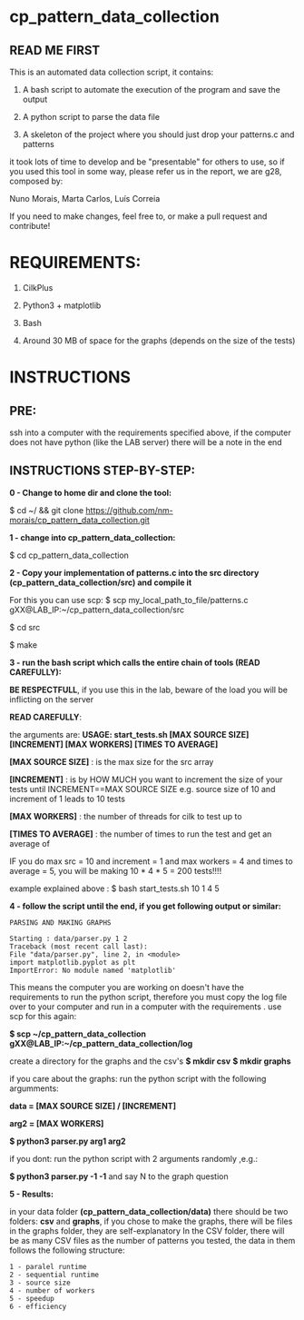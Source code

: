 # cp_pattern_data_collection

## READ ME FIRST

This is an automated data collection script, it contains:

1. A bash script to automate the execution of the program and save the output

1. A python script to parse the data file

1. A skeleton of the project where you should just drop your patterns.c and patterns

it took lots of time to develop and be "presentable" for others to use, so if you used this tool in some way, please refer us in the report, we are g28, composed by:

Nuno Morais, Marta Carlos, Luís Correia

If you need to make changes, feel free to, or make a pull request and contribute!


# REQUIREMENTS: 

1. CilkPlus

1. Python3 + matplotlib

1. Bash

1. Around 30 MB of space for the graphs (depends on the size of the tests)

# INSTRUCTIONS

## PRE: 

ssh into a computer with the requirements specified above, 
if the computer does not have python (like the LAB server)
there will be a note in the end

## INSTRUCTIONS STEP-BY-STEP: 

**0 - Change to home dir and clone the tool:**

  $ cd ~/ && git clone https://github.com/nm-morais/cp_pattern_data_collection.git

**1 - change into cp_pattern_data_collection:**

  $ cd cp_pattern_data_collection
  
**2 - Copy your implementation of patterns.c into the src directory (cp_pattern_data_collection/src) and compile it**

  For this you can use scp:
  $ scp  my_local_path_to_file/patterns.c  gXX@LAB_IP:~/cp_pattern_data_collection/src
  
  $ cd src
  
  $ make
  
  
**3 - run the bash script  which calls the entire chain of tools (READ CAREFULLY):**

  **BE RESPECTFULL**, if you use this in the lab, beware of the load you will be inflicting on the server
  
  **READ CAREFULLY**:
  
  the arguments are:
  **USAGE: start_tests.sh [MAX SOURCE SIZE] [INCREMENT] [MAX WORKERS] [TIMES TO AVERAGE]**

  **[MAX SOURCE SIZE]** : is the max size for the src array

  **[INCREMENT]** :  is by HOW MUCH you want to increment the size of your tests until INCREMENT==MAX SOURCE SIZE
    e.g. source size of 10 and increment of 1 leads to 10 tests

  **[MAX WORKERS]** : the number of threads for cilk to test up to

  **[TIMES TO AVERAGE]** : the number of times to run the test and get an average of
    
   IF you do max src = 10 and increment = 1 and max workers = 4 and times to average = 5, you will be making 10 * 4 * 5 = 200 tests!!!!
  
  example explained above : $ bash start_tests.sh 10 1 4 5
 
**4 - follow the script until the end, if you get following output or similar:**
 
    PARSING AND MAKING GRAPHS

    Starting : data/parser.py 1 2
    Traceback (most recent call last):
    File "data/parser.py", line 2, in <module>
    import matplotlib.pyplot as plt
    ImportError: No module named 'matplotlib'
    
  This means the computer you are working on doesn't have the requirements to run the python script, therefore you must copy the log file over to your computer and run in a computer with the requirements . use scp for this again:

  **$ scp \~/cp_pattern_data_collection gXX@LAB_IP:~/cp_pattern_data_collection/log**

  create a directory for the graphs and the csv's 
  **$ mkdir csv**
  **$ mkdir graphs**
  
  if you care about the graphs: run the python script with the following argumments: 
  
  **data = [MAX SOURCE SIZE] / [INCREMENT]**
  
  **arg2 = [MAX WORKERS]**
  
  **$ python3 parser.py arg1 arg2**

  if you dont: run the python script with 2 arguments randomly ,e.g.:
  
  **$ python3 parser.py -1 -1**
    and say N to the graph question

**5 - Results:**

  in your data folder **(cp_pattern_data_collection/data)** there should be two folders: **csv** and **graphs**,
  if you chose to make the graphs, there will be files in the graphs folder, they are self-explanatory
  In the CSV folder, there will be as many CSV files as the number of patterns you tested, the data in them follows the following structure:
  
    1 - paralel runtime
    2 - sequential runtime
    3 - source size
    4 - number of workers
    5 - speedup
    6 - efficiency
  
  
  

